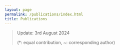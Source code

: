 ```yaml
---
layout: page
permalink: /publications/index.html
title: Publications
---
```


> Update: 3rd August 2024
>
> (†: equal contribution, ~: corresponding author)

